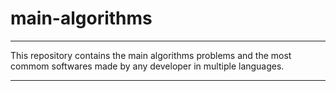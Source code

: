 # main-algorithms
---
This repository contains the main algorithms problems and the most
commom softwares made by any developer in multiple languages.

---
